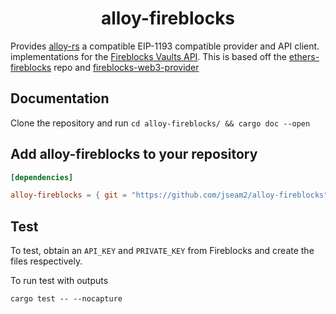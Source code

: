 # <h1 align="center"> alloy-fireblocks </h1>

 Provides [alloy-rs](https://github.com/alloy-rs/alloy) a compatible EIP-1193 compatible provider and API client.
 implementations for the [Fireblocks Vaults API](https://fireblocks.com).
 This is based off the [ethers-fireblocks](https://github.com/gakonst/ethers-fireblocks) repo and [fireblocks-web3-provider](https://github.com/fireblocks/fireblocks-web3-provider)

## Documentation

Clone the repository and run `cd alloy-fireblocks/ && cargo doc --open`

## Add alloy-fireblocks to your repository

```toml
[dependencies]

alloy-fireblocks = { git = "https://github.com/jseam2/alloy-fireblocks" }
```

## Test
To test, obtain an `API_KEY` and `PRIVATE_KEY` from Fireblocks and create the files respectively.

To run test with outputs
```shell
cargo test -- --nocapture
```